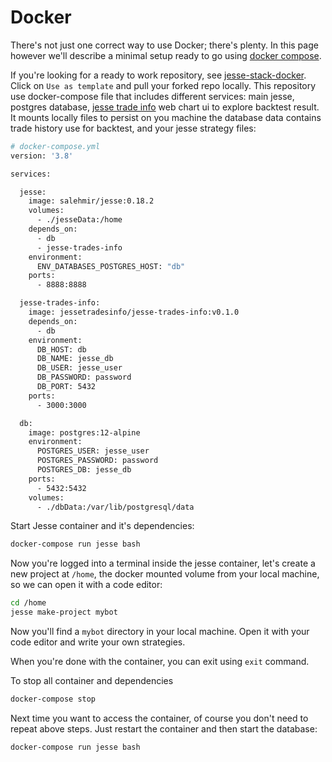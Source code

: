 # Docker

There's not just one correct way to use Docker; there's plenty. In this page however we'll describe a minimal setup ready to go using [docker  compose](https://docs.docker.com/compose).

If you're looking for a ready to work repository, see [jesse-stack-docker](https://github.com/jesse-ai/stack-installer). Click on `Use as template` and pull your forked repo locally.
This repository use docker-compose file that includes different services: main jesse, postgres database, [jesse trade info](https://github.com/nicolay-zlobin/jesse-trades-info) web chart ui to explore backtest result. It mounts locally files to persist on you machine the database data contains trade history use for backtest, and your jesse strategy files:
```sh
# docker-compose.yml
version: '3.8'

services:

  jesse:
    image: salehmir/jesse:0.18.2
    volumes:
      - ./jesseData:/home
    depends_on:
      - db
      - jesse-trades-info
    environment:
      ENV_DATABASES_POSTGRES_HOST: "db"
    ports:
      - 8888:8888

  jesse-trades-info:
    image: jessetradesinfo/jesse-trades-info:v0.1.0
    depends_on:
      - db
    environment:
      DB_HOST: db
      DB_NAME: jesse_db
      DB_USER: jesse_user
      DB_PASSWORD: password
      DB_PORT: 5432
    ports:
      - 3000:3000

  db:
    image: postgres:12-alpine
    environment:
      POSTGRES_USER: jesse_user
      POSTGRES_PASSWORD: password
      POSTGRES_DB: jesse_db
    ports:
      - 5432:5432
    volumes:
      - ./dbData:/var/lib/postgresql/data

```

Start Jesse container and it's dependencies:
```sh
docker-compose run jesse bash
```

Now you're logged into a terminal inside the jesse container, let's create a new project at `/home`, the docker mounted volume from your local machine, so we can open it with a code editor:
```sh
cd /home
jesse make-project mybot
```

Now you'll find a `mybot` directory in your local machine. Open it with your code editor and write your own strategies. 

When you're done with the container, you can exit using `exit` command. 

To stop all container and dependencies
```sh
docker-compose stop
```

Next time you want to access the container, of course you don't need to repeat above steps. Just restart the container and then start the database:
```sh
docker-compose run jesse bash
```

